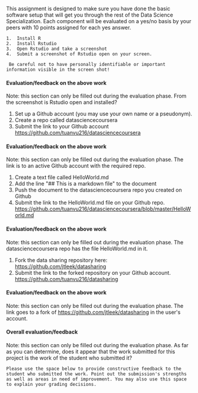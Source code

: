 This assignment is designed to make sure you have done the basic software setup that will get you through the rest of the Data Science Specialization. Each component will be evaluated on a yes/no basis by your peers with 10 points assigned for each yes answer.

```
1.  Install R 
2.	Install Rstudio
3.	Open Rstudio and take a screenshot
4.	Submit a screenshot of Rstudio open on your screen. 

 Be careful not to have personally identifiable or important information visible in the screen shot!
```
 
#### Evaluation/feedback on the above work
Note: this section can only be filled out during the evaluation phase.
From the screenshot is Rstudio open and installed?
     
1.	Set up a Github account (you may use your own name or a pseudonym).
2.	Create a repo called datasciencecoursera
3.	Submit the link to your Github account
https://github.com/tuanvu216/datasciencecoursera

#### Evaluation/feedback on the above work
Note: this section can only be filled out during the evaluation phase.
The link is to an active Github account with the required repo. 
     
1.	Create a text file called HelloWorld.md
2.	Add the line "## This is a markdown file" to the document
3.	Push the document to the datasciencecoursera repo you created on Github
4.	Submit the link to the HelloWorld.md file on your Github repo. 
https://github.com/tuanvu216/datasciencecoursera/blob/master/HelloWorld.md

#### Evaluation/feedback on the above work
Note: this section can only be filled out during the evaluation phase.
The datasciencecoursera repo has the file HelloWorld.md in it. 
     
1.	Fork the data sharing repository here: https://github.com/jtleek/datasharing
2.	Submit the link to the forked repository on your Github account. 
https://github.com/tuanvu216/datasharing

#### Evaluation/feedback on the above work
Note: this section can only be filled out during the evaluation phase.
The link goes to a fork of https://github.com/jtleek/datasharing in the user's account.
     
#### Overall evaluation/feedback
Note: this section can only be filled out during the evaluation phase.
As far as you can determine, does it appear that the work submitted for this project is the work of the student who submitted it?

```
Please use the space below to provide constructive feedback to the student who submitted the work. Point out the submission's strengths as well as areas in need of improvement. You may also use this space to explain your grading decisions.
```

